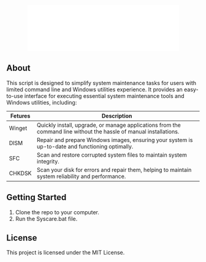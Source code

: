 

<div align="center">
       <img src="src/scriptData/Syscare.png" width="395" height="120">
</div>

## About
This script is designed to simplify system maintenance tasks for users with 
limited command line and Windows utilities experience. It provides an easy-to-use interface for 
executing essential system maintenance tools and Windows utilities, including:

| Fetures                           | Description |
|----------------------------------|-------------|
|Winget  | Quickly install, upgrade, or manage applications from the command line without the hassle of manual installations. |
|DISM  | Repair and prepare Windows images, ensuring your system is up-to-date and functioning optimally. |
|SFC  | Scan and restore corrupted system files to maintain system integrity. |
|CHKDSK  | Scan your disk for errors and repair them, helping to maintain system reliability and performance. |

## Getting Started
1. Clone the repo to your computer.
2. Run the Syscare.bat file.


## License
This project is licensed under the MIT License.
